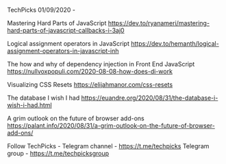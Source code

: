 TechPicks 01/09/2020 -

Mastering Hard Parts of JavaScript
https://dev.to/ryanameri/mastering-hard-parts-of-javascript-callbacks-i-3aj0

Logical assignment operators in JavaScript
https://dev.to/hemanth/logical-assignment-operators-in-javascript-inh

The how and why of dependency injection in Front End JavaScript
https://nullvoxpopuli.com/2020-08-08-how-does-di-work

Visualizing CSS Resets
https://elijahmanor.com/css-resets

The database I wish I had
https://euandre.org/2020/08/31/the-database-i-wish-i-had.html

A grim outlook on the future of browser add-ons
https://palant.info/2020/08/31/a-grim-outlook-on-the-future-of-browser-add-ons/

Follow TechPicks -
Telegram channel - https://t.me/techpicks
Telegram group - https://t.me/techpicksgroup